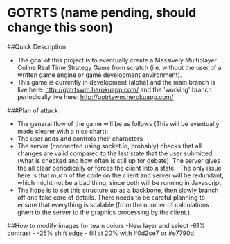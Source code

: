 # GOTRTS (name pending, should change this soon)

##Quick Description
- The goal of this project is to eventually create a Massively Multiplayer Online Real Time Strategy Game from scratch (i.e. without the user of a written game engine or game development environment).
- This game is currently in development (alpha) and the main branch is live here: http://gotrtswm.herokuapp.com/ and the 'working' branch periodically live here: http://gotrtswm.herokuapp.com/

###Plan of attack
- The general flow of the game will be as follows (This will be eventually made clearer with a nice chart):
 - The user adds and controls their characters
 - The server (connected using socket.io, probably) checks that all changes are valid compared to the last state that the user submitted (what is checked and how often is still up for debate).  The server gives the all clear periodically or forces the client into a state.
  -The only issue here is that much of the code on the client and server will be redundant, which might not be a bad thing, since both will be running in Javascript.
- The hope is to set this structure up as a backbone, then slowly branch off and take care of details.  There needs to be careful planning to ensure that everything is scalable (from the number of calculations given to the server to the graphics processing by the client.)



##How to modify images for team colors
	-New layer and select
	-61% contrast
	- -25% shift edge
	- fill at 20% with #0d2ce7 or #e7790d